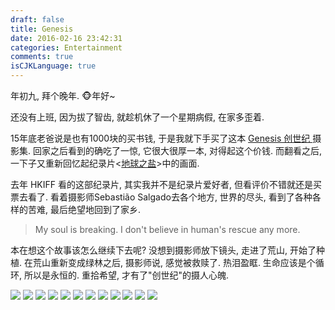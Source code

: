 ```yaml
---
draft: false
title: Genesis
date: 2016-02-16 23:42:31
categories: Entertainment
comments: true
isCJKLanguage: true
---
```


年初九, 拜个晚年. 🐵年好~

还没有上班, 因为拔了智齿, 就趁机休了一个星期病假, 在家多歪着.

15年底老爸说是也有1000块的买书钱, 于是我就下手买了这本 [Genesis 创世纪 ](http://book.douban.com/subject/20500583/) 摄影集.
回家之后看到的确吃了一惊, 它很大很厚一本, 对得起这个价钱.
而翻看之后, 一下子又重新回忆起纪录片<[地球之盐](http://movie.douban.com/subject/10741871/)>中的画面.

去年 HKIFF 看的这部纪录片, 其实我并不是纪录片爱好者, 但看评价不错就还是买票去看了.
看着摄影师Sebastião Salgado去各个地方, 世界的尽头, 看到了各种各样的苦难, 最后绝望地回到了家乡.

> My soul is breaking. I don't believe in human's rescue any more.

本在想这个故事该怎么继续下去呢? 没想到摄影师放下镜头, 走进了荒山, 开始了种植.
在荒山重新变成绿林之后, 摄影师说, 感觉被救赎了. 热泪盈眶.
生命应该是个循环, 所以是永恒的. 重拾希望, 才有了"创世纪"的摄人心魄.

![](https://static.zhuzi.dev/2016/02/genesis-1.pic.jpg)
![](https://static.zhuzi.dev/2016/02/genesis-2.pic.jpg)
![](https://static.zhuzi.dev/2016/02/genesis-3.pic.jpg)
![](https://static.zhuzi.dev/2016/02/genesis-4.pic.jpg)
![](https://static.zhuzi.dev/2016/02/genesis-5.pic.jpg)
![](https://static.zhuzi.dev/2016/02/genesis-6.pic.jpg)
![](https://static.zhuzi.dev/2016/02/genesis-7.pic.jpg)
![](https://static.zhuzi.dev/2016/02/genesis-8.pic.jpg)
![](https://static.zhuzi.dev/2016/02/genesis-9.pic.jpg)
![](https://static.zhuzi.dev/2016/02/genesis-10.pic.jpg)
![](https://static.zhuzi.dev/2016/02/genesis-11.pic.jpg)
![](https://static.zhuzi.dev/2016/02/genesis-12.pic.jpg)
